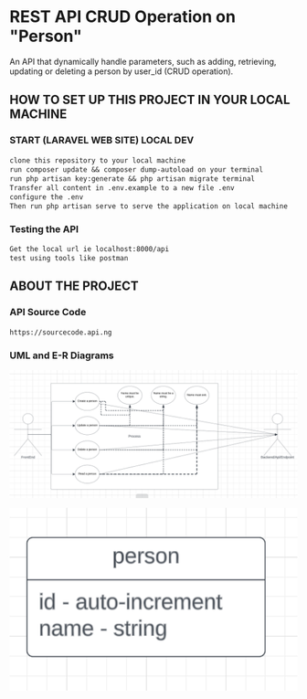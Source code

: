 # REST API CRUD Operation on "Person"
An API that dynamically handle parameters, such as adding, retrieving, updating or deleting a person by user_id (CRUD operation).

## HOW TO SET UP THIS PROJECT IN YOUR LOCAL MACHINE

### START (LARAVEL WEB SITE) LOCAL DEV

    clone this repository to your local machine
    run composer update && composer dump-autoload on your terminal
    run php artisan key:generate && php artisan migrate terminal
    Transfer all content in .env.example to a new file .env
    configure the .env
    Then run php artisan serve to serve the application on local machine

### Testing the API
    
    Get the local url ie localhost:8000/api
    test using tools like postman

## ABOUT THE PROJECT

### API Source Code 

    https://sourcecode.api.ng

### UML and E-R Diagrams

<p align="center"><img src="public/uml/api2.png" width="860"></p>
<p align="center"><img src="public/uml/api3.png" width="860"></p>